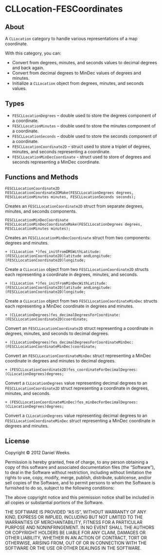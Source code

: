 CLLocation-FESCoordinates
=========================

## About

A `CLLocation` category to handle various representations of a map coordinate.

With this category, you can:

* Convert from degrees, minutes, and seconds values to decimal degrees and back again.
* Convert from decimal degrees to MinDec values of degrees and minutes.
* Initialize a `CLLocation` object from degrees, minutes, and seconds values.

## Types

* `FESCLLocationDegrees` – double used to store the degrees component of a coordinate.
* `FESCLLocationMinutes` – double used to store the minutes component of a coordinate.
* `FESCLLocationSeconds` – double used to store the seconds component of a coordinate.
* `FESCLLocationCoordinate2D` – struct used to store a triplet of degrees, minutes, and seconds representing a coordinate.
* `FESCLLocationMinDecCoordinate` - struct used to store of degrees and seconds representing a MinDec coordinate.

## Functions and Methods

`FESCLLocationCoordinate2D FESCLLocationCoordinate2DMake(FESCLLocationDegrees degrees, FESCLLocationMinutes minutes, FESCLLocationSeconds seconds);`

Creates an `FESCLLocationCoordinate2D` struct from separate degrees, minutes, and seconds components.

`FESCLLocationMinDecCoordinate FESCLLocationMinDecCoordinateMake(FESCLLocationDegrees degrees, FESCLLocationMinutes minutes);`

Creates an `FESCLLocationMinDecCoordinate` struct from two components: degrees and minutes.

`+ (CLLocation *)fes_initFromDMSWithLatitude:(FESCLLocationCoordinate2D)latitude
                                andLongitude:(FESCLLocationCoordinate2D)longitude;`

Create a `CLLocation` object from two `FESCLLocationCoordinate2D` structs each representing a coordinate in degrees, minutes, and seconds.

`+ (CLLocation *)fes_initFromMinDecWithLatitude:(FESCLLocationCoordinate2D)latitude
                                   andLongitude:(FESCLLocationCoordinate2D)longitude;`

Create a `CLLocation` object from two `FESCLLocationCoordinateMinDec` structs each representing a MinDec coordinate in degrees and minutes.

`+ (CLLocationDegrees)fes_decimalDegreesForCoordinate:(FESCLLocationCoordinate2D)coordinate;`

Convert an `FESCLLocationCoordinate2D` struct representing a coordinate in degrees, minutes, and seconds to decimal degrees.

`+ (CLLocationDegrees)fes_decimalDegreesForCoordinateMinDec:(FESCLLocationCoordinateMinDec)coordinate;`

Convert an `FESCLLocationCoordinateMinDec` struct representing a MinDec coordinate in degrees and minutes to decimal degrees.

`+ (FESCLLocationCoordinate2D)fes_coordinateForDecimalDegrees:(CLLocationDegrees)degrees;`

Convert a `CLLocationDegrees` value representing decimal degrees to an `FESCLLocationCoordinate2D` struct representing a coordinate in degrees, minutes, and seconds.

`+ (FESCLLocationCoordinateMinDec)fes_minDecForDecimalDegrees:(CLLocationDegrees)degrees;`

Convert a `CLLocationDegrees` value representing decimal degrees to an `FESCLLocationCoordinateMinDec` struct representing a MinDec coordinate in degrees and minutes.

## License

Copyright © 2012 Daniel Weeks.

Permission is hereby granted, free of charge, to any person obtaining a copy of this software and associated documentation files (the “Software”), to deal in the Software without restriction, including without limitation the rights to use, copy, modify, merge, publish, distribute, sublicense, and/or sell copies of the Software, and to permit persons to whom the Software is furnished to do so, subject to the following conditions:

The above copyright notice and this permission notice shall be included in all copies or substantial portions of the Software.

THE SOFTWARE IS PROVIDED “AS IS”, WITHOUT WARRANTY OF ANY KIND, EXPRESS OR IMPLIED, INCLUDING BUT NOT LIMITED TO THE WARRANTIES OF MERCHANTABILITY, FITNESS FOR A PARTICULAR PURPOSE AND NONINFRINGEMENT. IN NO EVENT SHALL THE AUTHORS OR COPYRIGHT HOLDERS BE LIABLE FOR ANY CLAIM, DAMAGES OR OTHER LIABILITY, WHETHER IN AN ACTION OF CONTRACT, TORT OR OTHERWISE, ARISING FROM, OUT OF OR IN CONNECTION WITH THE SOFTWARE OR THE USE OR OTHER DEALINGS IN THE SOFTWARE.

